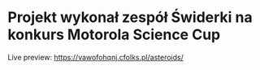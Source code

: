 # Projekt wykonał zespół Świderki na konkurs Motorola Science Cup

Live preview: https://vawofohqnj.cfolks.pl/asteroids/
